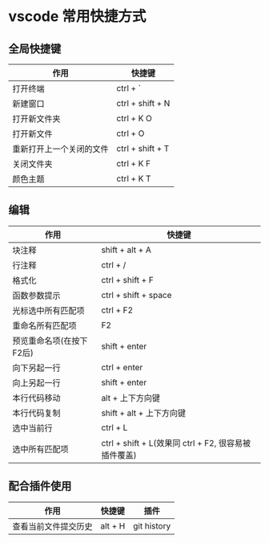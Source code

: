 # vscode 常用快捷方式

## 全局快捷键

| 作用                     | 快捷键           |
| ------------------------ | ---------------- |
| 打开终端                 | ctrl + `         |
| 新建窗口                 | ctrl + shift + N |
| 打开新文件夹             | ctrl + K O       |
| 打开新文件               | ctrl + O         |
| 重新打开上一个关闭的文件 | ctrl + shift + T |
| 关闭文件夹               | ctrl + K F       |
| 颜色主题                 | ctrl + K T       |


## 编辑

| 作用                     | 快捷键                                               |
| ------------------------ | ---------------------------------------------------- |
| 块注释                   | shift + alt + A                                      |
| 行注释                   | ctrl + /                                             |
| 格式化                   | ctrl + shift + F                                     |
| 函数参数提示             | ctrl + shift + space                                 |
| 光标选中所有匹配项       | ctrl + F2                                            |
| 重命名所有匹配项         | F2                                                   |
| 预览重命名项(在按下F2后) | shift + enter                                        |
| 向下另起一行             | ctrl + enter                                         |
| 向上另起一行             | shift + enter                                        |
| 本行代码移动             | alt + 上下方向键                                     |
| 本行代码复制             | shift + alt + 上下方向键                             |
| 选中当前行               | ctrl + L                                             |
| 选中所有匹配项           | ctrl + shift + L(效果同 ctrl + F2, 很容易被插件覆盖) |



## 配合插件使用

| 作用                 | 快捷键  | 插件        |
| -------------------- | ------- | ----------- |
| 查看当前文件提交历史 | alt + H | git history |


